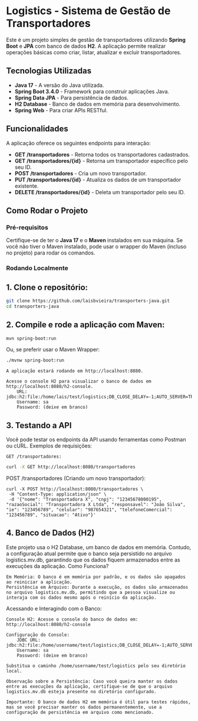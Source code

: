 # Logistics - Sistema de Gestão de Transportadores

Este é um projeto simples de gestão de transportadores utilizando **Spring Boot** e **JPA** com banco de dados **H2**. A aplicação permite realizar operações básicas como criar, listar, atualizar e excluir transportadores.

## Tecnologias Utilizadas

- **Java 17** - A versão do Java utilizada.
- **Spring Boot 3.4.0** - Framework para construir aplicações Java.
- **Spring Data JPA** - Para persistência de dados.
- **H2 Database** - Banco de dados em memória para desenvolvimento.
- **Spring Web** - Para criar APIs RESTful.

## Funcionalidades

A aplicação oferece os seguintes endpoints para interação:

- **GET /transportadores** - Retorna todos os transportadores cadastrados.
- **GET /transportadores/{id}** - Retorna um transportador específico pelo seu ID.
- **POST /transportadores** - Cria um novo transportador.
- **PUT /transportadores/{id}** - Atualiza os dados de um transportador existente.
- **DELETE /transportadores/{id}** - Deleta um transportador pelo seu ID.

## Como Rodar o Projeto

### Pré-requisitos

Certifique-se de ter o **Java 17** e o **Maven** instalados em sua máquina. Se você não tiver o Maven instalado, pode usar o wrapper do Maven (incluso no projeto) para rodar os comandos.

### Rodando Localmente

## 1. Clone o repositório:
   ```bash
   git clone https://github.com/laisbvieira/transporters-java.git
   cd transporters-java
```

## 2. Compile e rode a aplicação com Maven:

```bash
mvn spring-boot:run
```

Ou, se preferir usar o Maven Wrapper:

``` bash
./mvnw spring-boot:run
```

    A aplicação estará rodando em http://localhost:8080.

    Acesse o console H2 para visualizar o banco de dados em http://localhost:8080/h2-console.
        URL: jdbc:h2:file:/home/lais/test/logistics;DB_CLOSE_DELAY=-1;AUTO_SERVER=TRUE
        Username: sa
        Password: (deixe em branco)

## 3. Testando a API

Você pode testar os endpoints da API usando ferramentas como Postman ou cURL.
Exemplos de requisições:

    GET /transportadores:

```bash
curl -X GET http://localhost:8080/transportadores
```

POST /transportadores (Criando um novo transportador):

    curl -X POST http://localhost:8080/transportadores \
     -H "Content-Type: application/json" \
     -d '{"nome": "Transportadora X", "cnpj": "12345678000195", "razaoSocial": "Transportadora X Ltda", "responsavel": "João Silva", "ie": "123456789", "celular": "987654321", "telefoneComercial": "123456789", "situacao": "Ativo"}'

## 4. Banco de Dados (H2)

Este projeto usa o H2 Database, um banco de dados em memória. Contudo, a configuração atual permite que o banco seja persistido no arquivo logistics.mv.db, garantindo que os dados fiquem armazenados entre as execuções da aplicação.
Como Funciona?

    Em Memória: O banco é em memória por padrão, e os dados são apagados ao reiniciar a aplicação.
    Persistência em Arquivo: Durante a execução, os dados são armazenados no arquivo logistics.mv.db, permitindo que a pessoa visualize ou interaja com os dados mesmo após o reinício da aplicação.

Acessando e Interagindo com o Banco:

    Console H2: Acesse o console do banco de dados em:
    http://localhost:8080/h2-console

    Configuração do Console:
        JDBC URL: jdbc:h2:file:/home/username/test/logistics;DB_CLOSE_DELAY=-1;AUTO_SERVER=TRUE
        Username: sa
        Password: (deixe em branco)

    Substitua o caminho /home/username/test/logistics pelo seu diretório local.

    Observação sobre a Persistência: Caso você queira manter os dados entre as execuções da aplicação, certifique-se de que o arquivo logistics.mv.db esteja presente no diretório configurado.

    Importante: O banco de dados H2 em memória é útil para testes rápidos, mas se você precisar manter os dados permanentemente, use a configuração de persistência em arquivo como mencionado.
